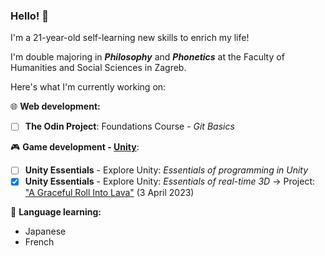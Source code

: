 ### Hello! 👋
I'm a 21-year-old self-learning new skills to enrich my life!

I'm double majoring in ***Philosophy*** and ***Phonetics*** at the Faculty of Humanities and Social Sciences in Zagreb.

Here's what I'm currently working on:

:globe_with_meridians: **Web development:**
- [ ] **The Odin Project**: Foundations Course - *Git Basics*

:video_game: **Game development - [Unity](https://learn.unity.com/u/matthias_wolf/)**:
- [ ] **Unity Essentials** - Explore Unity: *Essentials of programming in Unity*
- [x] **Unity Essentials** - Explore Unity: *Essentials of real-time 3D* -> Project: ["A Graceful Roll Into Lava"](https://play.unity.com/mg/other/a-graceful-roll-into-lava) (3 April 2023)

:brain: **Language learning:**
- Japanese
- French

